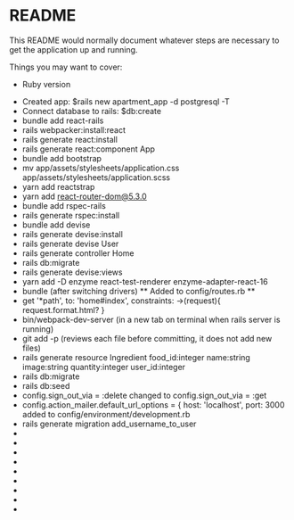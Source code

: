 # README

This README would normally document whatever steps are necessary to get the
application up and running.

Things you may want to cover:

- Ruby version

* Created app: $rails new apartment_app -d postgresql -T
* Connect database to rails: $db:create
* bundle add react-rails
* rails webpacker:install:react
* rails generate react:install
* rails generate react:component App
* bundle add bootstrap
* mv app/assets/stylesheets/application.css app/assets/stylesheets/application.scss
* yarn add reactstrap
* yarn add react-router-dom@5.3.0
* bundle add rspec-rails
* rails generate rspec:install
* bundle add devise
* rails generate devise:install
* rails generate devise User
* rails generate controller Home
* rails db:migrate
* rails generate devise:views
* yarn add -D enzyme react-test-renderer enzyme-adapter-react-16
* bundle (after switching drivers)
  ** Added to config/routes.rb **
* get '\*path', to: 'home#index', constraints: ->(request){ request.format.html? }
* bin/webpack-dev-server (in a new tab on terminal when rails server is running)
* git add -p (reviews each file before committing, it does not add new files)
* rails generate resource Ingredient food_id:integer name:string image:string quantity:integer user_id:integer
* rails db:migrate
* rails db:seed
* config.sign_out_via = :delete changed to
config.sign_out_via = :get
* config.action_mailer.default_url_options = {
  host: 'localhost', port: 3000 added to config/environment/development.rb
* rails generate migration add_username_to_user
* 
*
*
*
*
*
*
*
*
